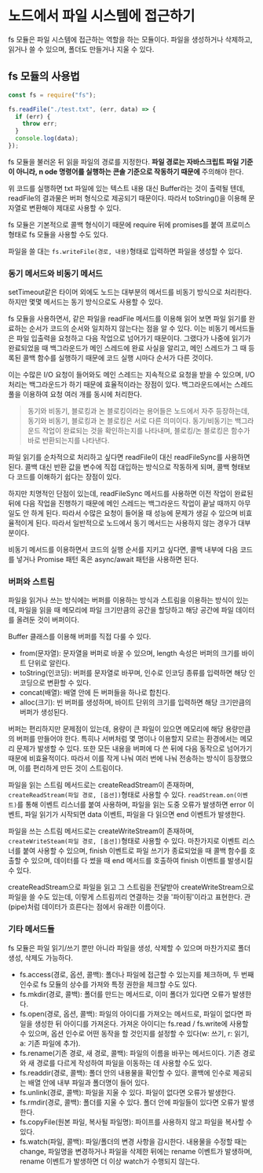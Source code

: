 # 노드에서 파일 시스템에 접근하기

fs 모듈은 파일 시스템에 접근하는 역할을 하는 모듈이다. 파일을 생성하거나 삭제하고, 읽거나 쓸 수 있으며, 폴더도 만들거나 지울 수 있다.

## fs 모듈의 사용법

```javascript
const fs = require("fs");

fs.readFile("./test.txt", (err, data) => {
  if (err) {
    throw err;
  }
  console.log(data);
});
```

fs 모듈을 불러온 뒤 읽을 파일의 경로를 지정한다. **파일 경로는 자바스크립트 파일 기준이 아니라, n ode 명령어를 실행하는 콘솔 기준으로 작동하기 때문에** 주의해야 한다.

위 코드를 실행하면 txt 파일에 있는 텍스트 내용 대신 Buffer라는 것이 출력될 텐데, readFile의 결과물은 버퍼 형식으로 제공되기 때문이다. 따라서 toString()을 이용해 문자열로 변환해야 제대로 사용할 수 있다.

fs 모듈은 기본적으로 콜백 형식이기 때문에 require 뒤에 promises를 붙여 프로미스 형태로 fs 모듈을 사용할 수도 있다.

파일을 쓸 대는 `fs.writeFile(경로, 내용)`형태로 입력하면 파일을 생성할 수 있다.

### 동기 메서드와 비동기 메서드

setTimeout같은 타이머 외에도 노드는 대부분의 메서드를 비동기 방식으로 처리한다. 하지만 몇몇 메서드는 동기 방식으로도 사용할 수 있다.

fs 모듈을 사용하면서, 같은 파일을 readFile 메서드를 이용해 읽어 보면 파일 읽기를 완료하는 순서가 코드의 순서와 일치하지 않는다는 점을 알 수 있다. 이는 비동기 메서드들은 파일 입출력을 요청하고 다음 작업으로 넘어가기 때문이다. 그랬다가 나중에 읽기가 완료되었을 때 백그라운드가 메인 스레드에 완료 사실을 알리고, 메인 스레드가 그 때 등록된 콜백 함수를 실행하기 때문에 코드 실행 시마다 순서가 다른 것이다.

이는 수많은 I/O 요청이 들어와도 메인 스레드는 지속적으로 요청을 받을 수 있으며, I/O 처리는 백그라운드가 하기 때문에 효율적이라는 장점이 있다. 백그라운드에서는 스레드풀을 이용하여 요청 여러 개를 동시에 처리한다.

> 동기와 비동기, 블로킹과 논 블로킹이라는 용어들은 노드에서 자주 등장하는데, 동기와 비동기, 블로킹과 논 블로킹은 서로 다른 의미이다. 동기/비동기는 백그라운드 작업이 완료되는 것을 확인하는지를 나타내며, 블로킹/논 블로킹은 함수가 바로 반환되는지를 나타낸다.

파일 읽기를 순차적으로 처리하고 싶다면 readFile이 대신 readFileSync를 사용하면 된다. 콜백 대신 반환 값을 변수에 직접 대입하는 방식으로 작동하게 되며, 콜백 형태보다 코드를 이해하기 쉽다는 장점이 있다.

하지만 치명적인 단점이 있는데, readFileSync 메서드를 사용하면 이전 작업이 완료된 뒤에 다음 작업을 진행하기 때문에 메인 스레드는 백그라운드 작업이 끝날 때까지 아무 일도 안 하게 된다. 따라서 수많은 요청이 들어올 때 성능에 문제가 생길 수 있으며 비효율적이게 된다. 따라서 일반적으로 노드에서 동기 메서드는 사용하지 않는 경우가 대부분이다.

비동기 메서드를 이용하면서 코드의 실행 순서를 지키고 싶다면, 콜백 내부에 다음 코드를 넣거나 Promise 패턴 혹은 async/await 패턴을 사용하면 된다.

### 버퍼와 스트림

파일을 읽거나 쓰는 방식에는 버퍼를 이용하는 방식과 스트림을 이용하는 방식이 있는데, 파일을 읽을 때 메모리에 파일 크기만큼의 공간을 할당하고 해당 공간에 파일 데이터를 올려둔 것이 버퍼이다.

Buffer 클래스를 이용해 버퍼를 직접 다룰 수 있다.

- from(문자열): 문자열을 버퍼로 바꿀 수 있으며, length 속성은 버퍼의 크기를 바이트 단위로 알린다.
- toString(인코딩): 버퍼를 문자열로 바꾸며, 인수로 인코딩 종류를 입력하면 해당 인코딩으로 변환할 수 있다.
- concat(배열): 배열 안에 든 버퍼들을 하나로 합친다.
- alloc(크기): 빈 버퍼를 생성하며, 바이트 단위의 크기를 입력하면 해당 크기만큼의 버퍼가 생성된다.

버퍼는 편리하지만 문제점이 있는데, 용량이 큰 파일이 있으면 메모리에 해당 용량만큼의 버퍼를 만들어야 한다. 특히나 서버처럼 몇 명이나 이용할지 모르는 환경에서는 메모리 문제가 발생할 수 있다. 또한 모든 내용을 버퍼에 다 쓴 뒤에 다음 동작으로 넘어가기 때문에 비효율적이다. 따라서 이를 작게 나눠 여러 번에 나눠 전송하는 방식이 등장했으며, 이를 편리하게 만든 것이 스트림이다.

파일을 읽는 스트림 메서드로는 createReadStream이 존재하며, `createReadStream(파일 경로, [옵션])`형태로 사용할 수 있다. `readStream.on(이벤트)`를 통해 이벤트 리스너를 붙여 사용하며, 파일을 읽는 도중 오류가 발생하면 error 이벤트, 파일 읽기가 시작되면 data 이벤트, 파일을 다 읽으면 end 이벤트가 발생한다.

파일을 쓰는 스트림 메서드로는 createWriteStream이 존재하며, `createWriteSteam(파일 경로, [옵션])`형태로 사용할 수 있다. 마찬가지로 이벤트 리스너를 붙여 사용할 수 있으며, finish 이벤트로 파일 쓰기가 종료되었을 때 콜백 함수를 호출할 수 있으며, 데이터를 다 썼을 때 end 메서드를 호출하여 finish 이벤트를 발생시킬 수 있다.

createReadStream으로 파일을 읽고 그 스트림을 전달받아 createWriteStream으로 파일을 쓸 수도 있는데, 이렇게 스트림끼리 연결하는 것을 '파이핑'이라고 표현한다. 관(pipe)처럼 데이터가 흐른다는 점에서 유래한 이름이다.

### 기타 메서드들

fs 모듈은 파일 읽기/쓰기 뿐만 아니라 파일을 생성, 삭제할 수 있으며 마찬가지로 폴더 생성, 삭제도 가능하다.

- fs.access(경로, 옵션, 콜백): 폴더나 파일에 접근할 수 있는지를 체크하며, 두 번째 인수로 fs 모듈의 상수를 가져와 특정 권한을 체크할 수도 있다.
- fs.mkdir(경로, 콜백): 폴더를 만드는 메서드로, 이미 폴더가 있다면 오류가 발생한다.
- fs.open(경로, 옵션, 콜백): 파일의 아이디를 가져오는 메서드로, 파일이 없다면 파일을 생성한 뒤 아이디를 가져온다. 가져온 아이디는 fs.read / fs.write에 사용할 수 있으며, 옵션 인수로 어떤 동작을 할 것인지를 설정할 수 있다(w: 쓰기, r: 읽기, a: 기존 파일에 추가).
- fs.rename(기존 경로, 새 경로, 콜백): 파일의 이름을 바꾸는 메서드이다. 기존 경로와 새 경로를 다르게 작성하여 파일을 이동하는 데 사용할 수도 있다.
- fs.readdir(경로, 콜백): 폴더 안의 내용물을 확인할 수 있다. 콜백에 인수로 제공되는 배열 안에 내부 파일과 폴더명이 들어 있다.
- fs.unlink(경로, 콜백): 파일을 지울 수 있다. 파일이 없다면 오류가 발생한다.
- fs.rmdir(경로, 콜백): 폴더를 지울 수 있다. 폴더 안에 파일들이 있다면 오류가 발생한다.
- fs.copyFile(원본 파일, 복사될 파일명): 파이프를 사용하지 않고 파일을 복사할 수 있다.
- fs.watch(파일, 콜백): 파일/폴더의 변경 사항을 감시한다. 내용물을 수정할 때는 change, 파일명을 변경하거나 파일을 삭제한 뒤에는 rename 이벤트가 발생하며, rename 이벤트가 발생하면 더 이상 watch가 수행되지 않는다.
